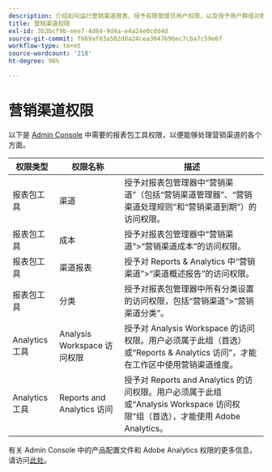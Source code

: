 ```yaml
---
description: 介绍如何运行营销渠道报表、授予有限管理员用户权限，以及授予用户群组对报表的访问权限。
title: 营销渠道权限
exl-id: 3b3bcf9b-eee7-4d84-9d4a-e4a24e0cdd4d
source-git-commit: f669af03a502d8a24cea3047b96ec7cba7c59e6f
workflow-type: tm+mt
source-wordcount: '218'
ht-degree: 96%

---
```


# 营销渠道权限

以下是 [Admin Console](https://adminconsole.adobe.com/) 中需要的报表包工具权限，以便能够处理营销渠道的各个方面。

| 权限类型 | 权限名称 | 描述 |
|---|---|---|
| 报表包工具 | 渠道 | 授予对报表包管理器中“营销渠道”（包括“营销渠道管理器”、“营销渠道处理规则”和“营销渠道到期”）的访问权限。 |
| 报表包工具 | 成本 | 授予对报表包管理器中“营销渠道”>“营销渠道成本”的访问权限。 |
| 报表包工具 | 渠道报表 | 授予对 Reports &amp; Analytics 中“营销渠道”>“渠道概述报告”的访问权限。 |
| 报表包工具 | 分类 | 授予对报表包管理器中所有分类设置的访问权限，包括“营销渠道”>“营销渠道分类”。 |
| Analytics 工具 | Analysis Workspace 访问权限 | 授予对 Analysis Workspace 的访问权限。用户必须属于此组（首选）或“Reports &amp; Analytics 访问”，才能在工作区中使用营销渠道维度。 |
| Analytics 工具 | Reports and Analytics 访问 | 授予对 Reports and Analytics 的访问权限。用户必须属于此组或“Analysis Workspace 访问权限”组（首选），才能使用 Adobe Analytics。 |

有关 Admin Console 中的产品配置文件和 Adobe Analytics 权限的更多信息，请访问[此处](https://experienceleague.adobe.com/docs/analytics/admin/admin-console/permissions/product-profile.html)。
